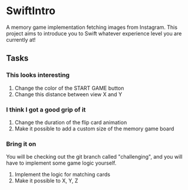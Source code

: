 # SwiftIntro
A memory game implementation fetching images from Instagram. This project aims to introduce you to Swift whatever experience level you are currently at!

## Tasks

### This looks interesting
1. Change the color of the START GAME button
2. Change this distance between view X and Y

### I think I got a good grip of it
1. Change the duration of the flip card animation
2. Make it possible to add a custom size of the memory game board

### Bring it on
You will be checking out the git branch called "challenging", and you will have to implement some game logic yourself.

1. Implement the logic for matching cards
2. Make it possible to X, Y, Z
